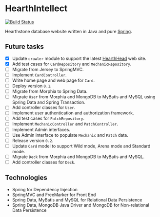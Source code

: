 # HearthIntellect

[![Build Status](https://travis-ci.org/AlphaHearth/HearthIntellect.svg?branch=master)](https://travis-ci.org/AlphaHearth/HearthIntellect)

Hearthstone database website written in Java and pure [Spring](http://spring.io/).

## Future tasks

- [x] Update `crawler` module to support the latest [HearthHead](http://www.hearthhead.com/) web site.
- [x] Add test cases for `CardRepository` and `MechanicRepository`.
- [ ] Migrate from Jersey to SpringMVC.
- [ ] Implement `CardController`.
- [ ] Write home page and web page for `Card`.
- [ ] Deploy version `0.1`.
- [ ] Migrate from Morphia to Spring Data.
- [ ] Migrate `User` from Morphia and MongoDB to MyBatis and MySQL using Spring Data and Spring Transaction.
- [ ] Add controller classes for `User`.
- [ ] Implement user authentication and authorization framework.
- [ ] Add test cases for `PatchRepository`.
- [ ] Implement `MechanicController` and `PatchController`.
- [ ] Implement Admin interfaces.
- [ ] Use Admin interface to populate `Mechanic` and `Patch` data.
- [ ] Release version `0.2`.
- [ ] Update `Card` model to support Wild mode, Arena mode and Standard mode.
- [ ] Migrate `Deck` from Morphia and MongoDB to MyBatis and MySQL.
- [ ] Add controller classes for `Deck`.

## Technologies

- Spring for Dependency Injection
- SpringMVC and FreeMarker for Front End
- Spring Data, MyBatis and MySQL for Relational Data Persistence
- Spring Data, MongoDB Java Driver and MongoDB for Non-relational Data Persistence